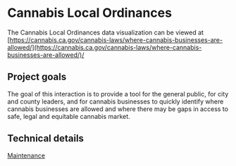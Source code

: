 # Cannabis Local Ordinances

The Cannabis Local Ordinances data visualization can be viewed at [https://cannabis.ca.gov/cannabis-laws/where-cannabis-businesses-are-allowed/](https://cannabis.ca.gov/cannabis-laws/where-cannabis-businesses-are-allowed/)/

## Project goals

The goal of this interaction is to provide a tool for the general public, for city and county leaders, and for cannabis businesses to quickly identify where cannabis businesses are allowed and where there may be gaps in access to safe, legal and equitable cannabis market.

## Technical details

[Maintenance](MAINTENANCE.md)